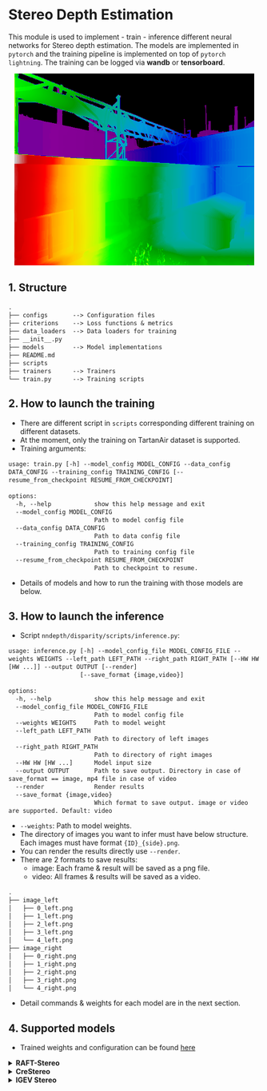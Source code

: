 # Stereo Depth Estimation
This module is used to implement - train - inference different neural networks for Stereo depth estimation. The models are implemented in `pytorch` and the training pipeline is implemented on top of `pytorch lightning`. The training can be logged via **wandb** or **tensorboard**.

<p align="center">
  <img src="../../images/tartanair_disp.png"/>
</p>

## 1. Structure
```
.
├── configs       --> Configuration files
├── criterions    --> Loss functions & metrics
├── data_loaders  --> Data loaders for training
├── __init__.py
├── models        --> Model implementations
├── README.md
├── scripts
├── trainers      --> Trainers
└── train.py      --> Training scripts
```

## 2. How to launch the training
- There are different script in `scripts` corresponding different training on different datasets.
- At the moment, only the training on TartanAir dataset is supported.
- Training arguments:
```
usage: train.py [-h] --model_config MODEL_CONFIG --data_config DATA_CONFIG --training_config TRAINING_CONFIG [--resume_from_checkpoint RESUME_FROM_CHECKPOINT]

options:
  -h, --help            show this help message and exit
  --model_config MODEL_CONFIG
                        Path to model config file
  --data_config DATA_CONFIG
                        Path to data config file
  --training_config TRAINING_CONFIG
                        Path to training config file
  --resume_from_checkpoint RESUME_FROM_CHECKPOINT
                        Path to checkpoint to resume.
```
- Details of models and how to run the training with those models are below.

## 3. How to launch the inference
- Script `nndepth/disparity/scripts/inference.py`:
```
usage: inference.py [-h] --model_config_file MODEL_CONFIG_FILE --weights WEIGHTS --left_path LEFT_PATH --right_path RIGHT_PATH [--HW HW [HW ...]] --output OUTPUT [--render]
                    [--save_format {image,video}]

options:
  -h, --help            show this help message and exit
  --model_config_file MODEL_CONFIG_FILE
                        Path to model config file
  --weights WEIGHTS     Path to model weight
  --left_path LEFT_PATH
                        Path to directory of left images
  --right_path RIGHT_PATH
                        Path to directory of right images
  --HW HW [HW ...]      Model input size
  --output OUTPUT       Path to save output. Directory in case of save_format == image, mp4 file in case of video
  --render              Render results
  --save_format {image,video}
                        Which format to save output. image or video are supported. Default: video
```
- `--weights`: Path to model weights.
- The directory of images you want to infer must have below structure. Each images must have format `{ID}_{side}.png`.
- You can render the results directly use `--render`.
- There are 2 formats to save results:
  - image: Each frame & result will be saved as a png file.
  - video: All frames & results will be saved as a video.
```
.
├── image_left
│   ├── 0_left.png
│   ├── 1_left.png
│   ├── 2_left.png
│   ├── 3_left.png
│   └── 4_left.png
├── image_right
│   ├── 0_right.png
│   ├── 1_right.png
│   ├── 2_right.png
│   ├── 3_right.png
│   └── 4_right.png
```
- Detail commands & weights for each model are in the next section.

## 4. Supported models
- Trained weights and configuration can be found [here](https://drive.google.com/drive/folders/1hoOflbJ_75kmucyyN7eTwFT6le44oDuJ)
<details>
  <summary><b> RAFT-Stereo</b></summary>

  ## Architecture
  - Detail at [RAFT-Stereo](https://arxiv.org/pdf/2109.07547.pdf)
  <p align="center">
  <img src="../../images/raftstereo.png"/>
  </p>

- `ResNet50` & `RepViT` are used as backbone.

  ## Training config
  **BaseRAFTStereo.yaml**
  ```yaml
  # BaseRAFTStereo configuration file
  name: BaseRAFTStereo
  # BaseRAFTStereo
  # RAFTStereo
  # Initialize the RAFTStereo model.
  #
  #         Args:
  #             hidden_dim (int): The hidden dimension. Default is 128.
  #             context_dim (int): The context dimension. Default is 128.
  #             corr_levels (int): The number of correlation levels. Default is 4.
  #             corr_radius (int): The correlation radius. Default is 4.
  #             tracing (bool): Whether to enable tracing for ONNX exportation. Default is False.
  #             include_preprocessing (bool): Whether to include preprocessing steps. Default is False.
  #             **kwargs: Additional keyword arguments.
  #
  iters: 12
  fnet_dim: 256
  hidden_dim: 128
  context_dim: 64
  corr_levels: 4
  corr_radius: 4
  tracing: false
  include_preprocessing: false
  weights: null
  strict_load: true
  ```
  **BaseRAFTStereo_Tartanair.yaml**
  ```yaml
  # TartanairDisparityDataLoader configuration file

  name: TartanairDisparityDataLoader
  # TartanairDisparityDataLoader
  #
  #         DataLoader for training disparity on Tartanair dataset
  #
  #         Args:
  #             dataset_dir (str): path to Tartanair dataset
  #             batch_size (int): batch size
  #             num_workers (int): number of workers
  #             HW (Tuple[int, int]): image size
  #             train_envs (List[str]): list of training environments
  #             val_envs (List[str]): list of validation environments
  #
  dataset_dir: /data/tartanair
  HW: [480, 640]
  train_envs:
  - abandonedfactory
  - amusement
  - carwelding
  - endofworld
  - gascola
  - hospital
  - japanesealley
  - neighborhood
  - ocean
  - office
  - office2
  - oldtown
  - seasidetown
  - seasonsforest
  - seasonsforest_winter
  - soulcity
  - westerndesert
  val_envs:
  - abandonedfactory_night

  # BaseDataLoader
  #
  #         Base class for all data loaders
  #
  batch_size: 6
  num_workers: 8

  ```
  **RAFTTrainer.yaml**
  ```yaml
  # RAFTTrainer configuration file

  name: RAFTTrainer
  # RAFTTrainer
  #
  #         Trainer for RAFT Stereo Model
  #
  #         Args:
  #             lr (float): learning rate
  #             max_steps (int): number of steps to train
  #             num_epochs (int): number of epochs to train
  #             weight_decay (float): weight decay
  #             epsilon (float): epsilon for Adam optimizer
  #             gradient_accumulation_steps (int): number of steps to accumulate gradients
  #             val_interval (Union[float, int]): interval to validate
  #             log_interval (int): interval to log
  #
  lr: 0.0001
  num_epochs: 100
  max_steps: 100000
  weight_decay: 0.0001
  epsilon: 1.0e-08
  gradient_accumulation_steps: 2

  # BaseTrainer
  #
  #         Base class for all trainers
  #
  #         Args:
  #             workdir (str): path to save the experiment
  #             project_name (str): name of the project
  #             experiment_name (str): name of the experiment
  #             val_interval (Union[float, int]): interval to validate
  #             log_interval (int): interval to log
  #             num_val_samples (int): number of samples during evaluation.
  #                Useful to limit the number of samples during evaluation. Defaults to -1 (all samples)
  #             save_best_k_cp (int): number of best checkpoints to save
  #
  workdir: /weights
  project_name: raft_stereo
  experiment_name: BaseRaftStereo
  val_interval: 0.25
  log_interval: 50
  num_val_samples: -1
  save_best_k_cp: 3
  ```

  ## Training command
  ```bash
  python nndepth/nndepth/disparity/train.py --model_config nndepth/disparity/configs/models/BaseRAFTStereo.yaml --data_config nndepth/disparity/configs/data/BaseRAFTStereo_Tartanair.yaml --training_config nndepth/disparity/configs/training/RAFTTrainer.yaml
  ```

  ## Inference command
- Download checkpoint trained on TartanAir [here]() (***will be updated soon***)

```bash
python nndepth/disparity/scripts/inference.py --model_config_file nndepth/disparity/configs/models/BaseRAFTStereo.ymal --weights  PATH_TO_CHECKPOINT --left_path samples/stereo/left/ --right_path samp
les/stereo/right/ --HW 480 640  --output test --save_format image
```

</details>

<details>
  <summary><b> CreStereo</b></summary>

  ## Architecture
  - Detail at [CreStereo](https://arxiv.org/abs/2203.11483)
  <p align="center">
  <img src="../../images/crestereo.png"/>
  </p>

- `ResNet50` is used as backbone.

  ## Training config
  **CREStereoBase.yaml**
  ```yaml
  # CREStereoBase configuration file

  name: CREStereoBase
  # CREStereoBase
  #
  #         Initialize the CREStereoBase model.
  #
  #         Args:
  #             fnet_cls (str): The class name of the feature extraction network. Default is "basic_encoder".
  #             update_cls (str): The class name of the update block. Default is "basic_update_block".
  #             max_disp (int): The maximum disparity value. Default is 192.
  #             num_fnet_channels (int): The number of channels in the feature extraction network. Default is 256.
  #             hidden_dim (int): The hidden dimension size. Default is 128.
  #             context_dim (int): The context dimension size. Default is 128.
  #             search_num (int): The number of search iterations. Default is 9.
  #             mixed_precision (bool): Whether to use mixed precision training. Default is False.
  #             test_mode (bool): Whether to run the model in test mode. Default is False.
  #             tracing (bool): Whether to enable tracing. Default is False.
  #             include_preprocessing (bool): Whether to include preprocessing steps. Default is False.
  #             **kwargs: Additional keyword arguments.
  #
  fnet_cls: basic_encoder
  update_cls: basic_update_block
  iters: 4
  max_disp: 192
  num_fnet_channels: 256
  hidden_dim: 128
  context_dim: 128
  search_num: 9
  mixed_precision: false
  test_mode: false
  tracing: false
  include_preprocessing: false
  weights: null
  strict_load: true

  ```
  **BaseRAFTStereo_Tartanair.yaml**
  ```yaml
  # TartanairDisparityDataLoader configuration file

  name: TartanairDisparityDataLoader
  # TartanairDisparityDataLoader
  #
  #         DataLoader for training disparity on Tartanair dataset
  #
  #         Args:
  #             dataset_dir (str): path to Tartanair dataset
  #             batch_size (int): batch size
  #             num_workers (int): number of workers
  #             HW (Tuple[int, int]): image size
  #             train_envs (List[str]): list of training environments
  #             val_envs (List[str]): list of validation environments
  #
  dataset_dir: /data/tartanair
  HW: [480, 640]
  train_envs:
  - abandonedfactory
  - amusement
  - carwelding
  - endofworld
  - gascola
  - hospital
  - japanesealley
  - neighborhood
  - ocean
  - office
  - office2
  - oldtown
  - seasidetown
  - seasonsforest
  - seasonsforest_winter
  - soulcity
  - westerndesert
  val_envs:
  - abandonedfactory_night

  # BaseDataLoader
  #
  #         Base class for all data loaders
  #
  batch_size: 6
  num_workers: 8

  ```
  **RAFTTrainer.yaml**
  ```yaml
  # RAFTTrainer configuration file

  name: RAFTTrainer
  # RAFTTrainer
  #
  #         Trainer for RAFT Stereo Model
  #
  #         Args:
  #             lr (float): learning rate
  #             max_steps (int): number of steps to train
  #             num_epochs (int): number of epochs to train
  #             weight_decay (float): weight decay
  #             epsilon (float): epsilon for Adam optimizer
  #             gradient_accumulation_steps (int): number of steps to accumulate gradients
  #             val_interval (Union[float, int]): interval to validate
  #             log_interval (int): interval to log
  #
  lr: 0.0001
  num_epochs: 100
  max_steps: 100000
  weight_decay: 0.0001
  epsilon: 1.0e-08
  gradient_accumulation_steps: 2

  # BaseTrainer
  #
  #         Base class for all trainers
  #
  #         Args:
  #             workdir (str): path to save the experiment
  #             project_name (str): name of the project
  #             experiment_name (str): name of the experiment
  #             val_interval (Union[float, int]): interval to validate
  #             log_interval (int): interval to log
  #             num_val_samples (int): number of samples during evaluation.
  #                Useful to limit the number of samples during evaluation. Defaults to -1 (all samples)
  #             save_best_k_cp (int): number of best checkpoints to save
  #
  workdir: /weights
  project_name: raft_stereo
  experiment_name: BaseRaftStereo
  val_interval: 0.25
  log_interval: 50
  num_val_samples: -1
  save_best_k_cp: 3
  ```

  ## Training command
  ```bash
  python nndepth/nndepth/disparity/train.py --model_config nndepth/disparity/configs/models/CREStereoBase.yaml --data_config nndepth/disparity/configs/data/BaseRAFTStereo_Tartanair.yaml --training_config nndepth/disparity/configs/training/RAFTTrainer.yaml
  ```


  ## Inference command
  - Download checkpoint trained on TartanAir [Update soon]()
  ```bash
  python nndepth/disparity/scripts/inference.py --model_config_file nndepth/disparity/configs/models/CREStereoBase.yaml --weights PATH_TO_CHECKPOINT --left_path samples/stereo/left/ --right_path samples/stereo/right/ --HW 480 640  --output test --save_format image
  ```
</details>

<details>
  <summary><b> IGEV Stereo</b></summary>

  ## Architecture
  - Detail at [IGEV-Stereo](https://arxiv.org/pdf/2303.06615.pdf)
  <p align="center">
  <img src="../../images/igev.png"/>
  </p>

- `MobilenetLarge-V3` is used as backbone.

  ## Training config
  **IGEVStereoMBNet.yaml**
  ```yaml
  # IGEVStereoMBNet configuration file

  name: IGEVStereoMBNet
  # IGEVStereoMBNet
  # IGEVStereoBase
  #
  #         Initialize the IGEVStereoBase model.
  #
  #         Args:
  #             update_cls (str): The class name of the update block to use. Default is "basic_update_block".
  #             cv_groups (int): The number of groups to split the cost volume into. Default is 8.
  #             hidden_dim (int): The hidden dimension of the update block. Default is 128.
  #             context_dim (int): The context dimension of the update block. Default is 128.
  #             corr_levels (int): The number of correlation levels to compute. Default is 4.
  #             corr_radius (int): The radius of the correlation window. Default is 4.
  #             tracing (bool): Whether to enable tracing for ONNX exportation. Default is False.
  #             include_preprocessing (bool): Whether to include preprocessing steps in tracing. Default is False.
  #
  update_cls: basic_update_block
  cv_groups: 8
  iters: 6
  hidden_dim: 64
  context_dim: 64
  corr_levels: 4
  corr_radius: 4
  tracing: false
  include_preprocessing: false
  weights: null
  strict_load: true

  ```
  **BaseRAFTStereo_Tartanair.yaml**
  ```yaml
  # TartanairDisparityDataLoader configuration file

  name: TartanairDisparityDataLoader
  # TartanairDisparityDataLoader
  #
  #         DataLoader for training disparity on Tartanair dataset
  #
  #         Args:
  #             dataset_dir (str): path to Tartanair dataset
  #             batch_size (int): batch size
  #             num_workers (int): number of workers
  #             HW (Tuple[int, int]): image size
  #             train_envs (List[str]): list of training environments
  #             val_envs (List[str]): list of validation environments
  #
  dataset_dir: /data/tartanair
  HW: [480, 640]
  train_envs:
  - abandonedfactory
  - amusement
  - carwelding
  - endofworld
  - gascola
  - hospital
  - japanesealley
  - neighborhood
  - ocean
  - office
  - office2
  - oldtown
  - seasidetown
  - seasonsforest
  - seasonsforest_winter
  - soulcity
  - westerndesert
  val_envs:
  - abandonedfactory_night

  # BaseDataLoader
  #
  #         Base class for all data loaders
  #
  batch_size: 6
  num_workers: 8

  ```
  **RAFTTrainer.yaml**
  ```yaml
  # RAFTTrainer configuration file

  name: RAFTTrainer
  # RAFTTrainer
  #
  #         Trainer for RAFT Stereo Model
  #
  #         Args:
  #             lr (float): learning rate
  #             max_steps (int): number of steps to train
  #             num_epochs (int): number of epochs to train
  #             weight_decay (float): weight decay
  #             epsilon (float): epsilon for Adam optimizer
  #             gradient_accumulation_steps (int): number of steps to accumulate gradients
  #             val_interval (Union[float, int]): interval to validate
  #             log_interval (int): interval to log
  #
  lr: 0.0001
  num_epochs: 100
  max_steps: 100000
  weight_decay: 0.0001
  epsilon: 1.0e-08
  gradient_accumulation_steps: 2

  # BaseTrainer
  #
  #         Base class for all trainers
  #
  #         Args:
  #             workdir (str): path to save the experiment
  #             project_name (str): name of the project
  #             experiment_name (str): name of the experiment
  #             val_interval (Union[float, int]): interval to validate
  #             log_interval (int): interval to log
  #             num_val_samples (int): number of samples during evaluation.
  #                Useful to limit the number of samples during evaluation. Defaults to -1 (all samples)
  #             save_best_k_cp (int): number of best checkpoints to save
  #
  workdir: /weights
  project_name: raft_stereo
  experiment_name: BaseRaftStereo
  val_interval: 0.25
  log_interval: 50
  num_val_samples: -1
  save_best_k_cp: 3
  ```

  ## Training command
  ```bash
  python nndepth/nndepth/disparity/train.py --model_config nndepth/disparity/configs/models/IGEVStereoMBNet.yaml --data_config nndepth/disparity/configs/data/BaseRAFTStereo_Tartanair.yaml --training_config nndepth/disparity/configs/training/RAFTTrainer.yaml
  ```


  ## Inference command
  - Download checkpoint trained on TartanAir [Update soon]()
  ```bash
  python nndepth/disparity/scripts/inference.py --model_config_file nndepth/disparity/configs/models/IGEVStereoMBNet.yaml --weights PATH_TO_CHECKPOINT --left_path samples/stereo/left/ --right_path samples/stereo/right/ --HW 480 640  --output test --save_format image
  ```

</details>
